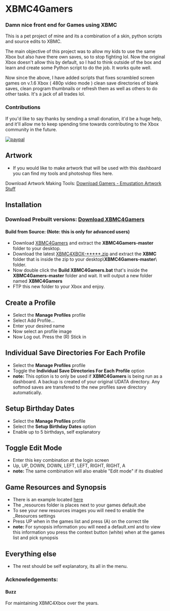 # XBMC4Gamers

### Damn nice front end for Games using XBMC

 This is a pet project of mine and its a combination of a skin, python scripts and source edits to XBMC.

 The main objective of this project was to allow my kids to use the same Xbox but also have there own saves, so to stop fighting lol. Now the original Xbox doesn't allow this by default, so I had to think outside of the box and learn and create some Python script to do the job. It works quite well.

 Now since the above, I have added scripts that fixes scrambled screen games on v.1.6 Xbox ( 480p video mode ) clean save directories of blank saves, clean program thumbnails or refresh them as well as others to do other tasks. It's a jack of all trades lol.

### Contributions
 If you'd like to say thanks by sending a small donation, it'd be a huge help, and it'll allow me to keep spending time towards contributing to the Xbox community in the future.

[![paypal](https://www.paypalobjects.com/en_US/i/btn/btn_donateCC_LG.gif)](https://www.paypal.com/cgi-bin/webscr?cmd=_donations&business=65NJWU9PUUX7W&lc=GB&currency_code=GBP&bn=PP%2dDonationsBF%3abtn_donate_LG%2egif%3aNonHosted)
 
## Artwork
 * If you would like to make artwork that will be used with this dashboard you can find my tools and photoshop files here.
 
 Download Artwork Making Tools: [Download Gamers - Emustation Artwork Stuff](https://drive.google.com/drive/folders/1a3ZaFTuuu5L7lDbnOjmA5tlHhrwpWFKC?usp=sharing)
 
## Installation
 ### Download Prebuilt versions: [Download XBMC4Gamers](https://drive.google.com/open?id=1je41mKY0Qm7L3P1zbZkcgt7VphEhYFz2)
 
 #### Build from Source: (Note: this is only for advanced users)
 * Download [XBMC4Gamers](https://github.com/Rocky5/XBMC4Gamers/archive/master.zip) and extract the **XBMC4Gamers-master** folder to your desktop.
 * Download the latest [XBMC4XBOX-*****.zip](https://drive.google.com/drive/folders/0B9zNhNcNUdDTRVFBbHcwc2JCZFE) and extract the **XBMC** folder that is inside the zip to your desktop\\**XBMC4Gamers-master**\\ folder.
 * Now double click the **Build XBMC4Gamers.bat** that's inside the **XBMC4Gamers-master** folder and wait. It will output a new folder named **XBMC4Gamers**
 * FTP this new folder to your Xbox and enjoy.
 
## Create a Profile
 * Select the **Manage Profiles** profile
 * Select Add Profile...
 * Enter your desired name
 * Now select an profile image
 * Now Log out. Press the (R) Stick in
 
## Individual Save Directories For Each Profile
 * Select the **Manage Profiles** profile
 * Toggle the **Individual Save Directories For Each Profile** option
 * **note:** This option is to only be used if **XBMC4Gamers** is being run as a dashboard. A backup is created of your original UDATA directory. Any softmod saves are transfered to the new profiles save directory automatically.
 
## Setup Birthday Dates
 * Select the **Manage Profiles** profile
 * Select the **Setup Birthday Dates** option
 * Enable up to 5 birthdays, self explanatory
 
## Toggle Edit Mode
 * Enter this key combination at the login screen
 * Up, UP, DOWN, DOWN, LEFT, LEFT, RIGHT, RIGHT, A
 * **note:** The same combination will also enable "Edit mode" if its disabled

## Game Resources and Synopsis
 * There is an example located [here](https://github.com/Rocky5/XBMC4Gamers/tree/master/Synopsis%20Example)
 * The _resources folder is places next to your games default.xbe
 * To see your new resources images you will need to enable the _Resources settings
 * Press UP when in the games list and press (A) on the correct tile
 * **note:** For synopsis information you will need a default.xml and to view this information you press the context button (white) when at the games list and pick synopsis
 
## Everything else
 * The rest should be self explanatory, its all in the menu.
 
### Acknowledgements:

#### Buzz
 For maintaining XBMC4Xbox over the years.
